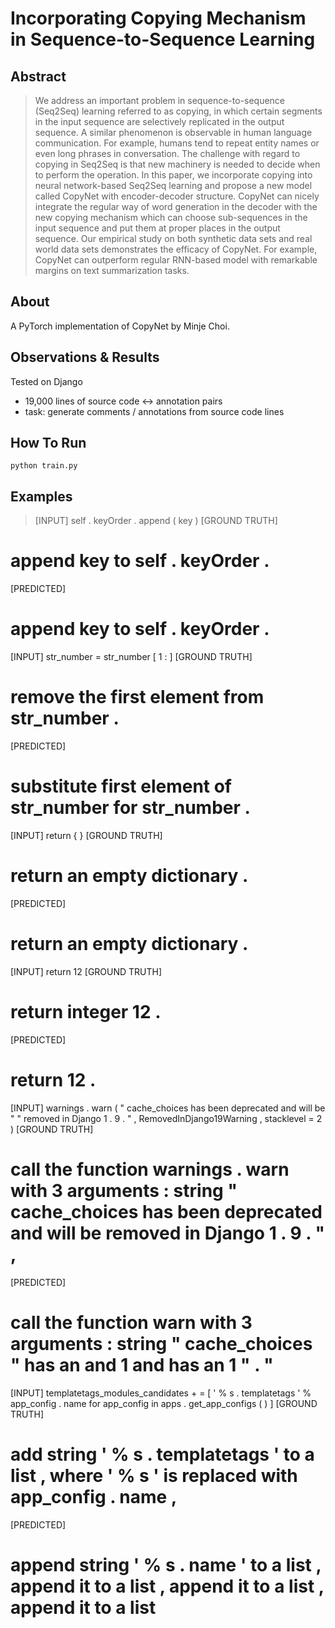 # Incorporating Copying Mechanism in Sequence-to-Sequence Learning

## Abstract

> We address an important problem in sequence-to-sequence (Seq2Seq) learning referred to as copying, in which certain segments in the input sequence are selectively replicated in the output sequence. A similar phenomenon is observable in human language communication. For example, humans tend to repeat entity names or even long phrases in conversation. The challenge with regard to copying in Seq2Seq is that new machinery is needed to decide when to perform the operation. In this paper, we incorporate copying into neural network-based Seq2Seq learning and propose a new model called CopyNet with encoder-decoder structure. CopyNet can nicely integrate the regular way of word generation in the decoder with the new copying mechanism which can choose sub-sequences in the input sequence and put them at proper places in the output sequence. Our empirical study on both synthetic data sets and real world data sets demonstrates the efficacy of CopyNet. For example, CopyNet can outperform regular RNN-based model with remarkable margins on text summarization tasks.

## About

A PyTorch implementation of CopyNet by Minje Choi.

## Observations & Results

Tested on Django
- 19,000 lines of source code <-> annotation pairs
- task: generate comments / annotations from source code lines


## How To Run

```
python train.py
```

## Examples
> [INPUT]
self . keyOrder . append ( key )
[GROUND TRUTH]
# append key to self . keyOrder .
[PREDICTED]
# append key to self . keyOrder .

[INPUT]
str_number = str_number [ 1 : ]
[GROUND TRUTH]
# remove the first element from str_number .
[PREDICTED]
# substitute first element of str_number for str_number .

[INPUT]
return { }
[GROUND TRUTH]
# return an empty dictionary .
[PREDICTED]
# return an empty dictionary .

[INPUT]
return 12
[GROUND TRUTH]
# return integer 12 .
[PREDICTED]
# return 12 .

[INPUT]
warnings . warn ( " cache_choices has been deprecated and will be " " removed in Django 1 . 9 . " , RemovedInDjango19Warning , stacklevel = 2 )
[GROUND TRUTH]
# call the function warnings . warn with 3 arguments : string " cache_choices has been deprecated and will be removed in Django 1 . 9 . " ,
[PREDICTED]
# call the function warn with 3 arguments : string " cache_choices " has an and 1 and has an 1 " . "

[INPUT]
templatetags_modules_candidates + = [ ' % s . templatetags ' % app_config . name for app_config in apps . get_app_configs ( ) ]
[GROUND TRUTH]
# add string ' % s . templatetags ' to a list , where ' % s ' is replaced with app_config . name ,
[PREDICTED]
# append string ' % s . name ' to a list , append it to a list , append it to a list , append it to a list
